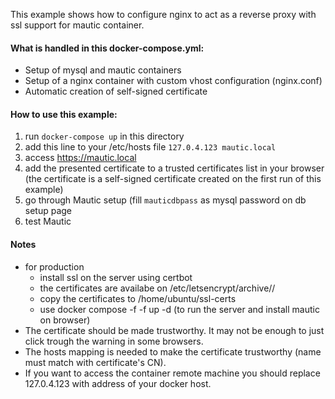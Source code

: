 This example shows how to configure nginx to act as a reverse proxy with ssl support for mautic container.

#### What is handled in this docker-compose.yml:

- Setup of mysql and mautic containers
- Setup of a nginx container with custom vhost configuration (nginx.conf)
- Automatic creation of self-signed certificate

#### How to use this example:

1. run `docker-compose up` in this directory
2. add this line to your /etc/hosts file `127.0.4.123 mautic.local`
3. access https://mautic.local
4. add the presented certificate to a trusted certificates list in your browser (the certificate is a self-signed certificate created on the first run of this example)
5. go through Mautic setup (fill `mauticdbpass` as mysql password on db setup page
6. test Mautic

#### Notes

- for production
  - install ssl on the server using certbot
  - the certificates are availabe on /etc/letsencrypt/archive/<domain>/
  - copy the certificates to /home/ubuntu/ssl-certs
  - use docker compose -f <compose-file> -f <override-file> up -d (to run the server and install mautic on browser)
- The certificate should be made trustworthy. It may not be enough to just click trough the warning in some browsers.
- The hosts mapping is needed to make the certificate trustworthy (name must match with certificate's CN).
- If you want to access the container remote machine you should replace 127.0.4.123 with address of your docker host.
